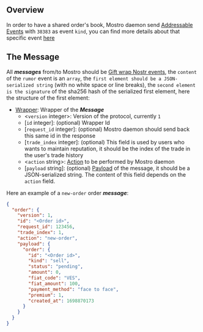 ## Overview

In order to have a shared order's book, Mostro daemon send [Addressable Events](https://github.com/nostr-protocol/nips/blob/master/01.md#kinds) with `38383` as event `kind`, you can find more details about that specific event [here](./order_event.md)

## The Message

All **_messages_** from/to Mostro should be [Gift wrap Nostr events](https://github.com/nostr-protocol/nips/blob/master/59.md), the `content` of the `rumor` event is an `array`, the `first element should be a JSON-serialized string` (with no white space or line breaks), the `second element is the signature` of the sha256 hash of the serialized first element, here the structure of the first element:

- [Wrapper](https://docs.rs/mostro-core/latest/mostro_core/message/enum.Message.html): Wrapper of the **_Message_**
  - <`version` integer>: Version of the protocol, currently `1`
  - [`id` integer]: (optional) Wrapper Id
  - [`request_id` integer]: (optional) Mostro daemon should send back this same id in the response
  - [`trade_index` integer]: (optional) This field is used by users who wants to maintain reputation, it should be the index of the trade in the user's trade history
  - <`action` string>: [Action](https://docs.rs/mostro-core/latest/mostro_core/message/enum.Action.html) to be performed by Mostro daemon
  - [`payload` string]: (optional) [Payload](https://docs.rs/mostro-core/latest/mostro_core/message/enum.Content.html) of the message, it should be a JSON-serialized string. The content of this field depends on the `action` field.

Here an example of a `new-order` order **_message_**:

```json
{
  "order": {
    "version": 1,
    "id": "<Order id>",
    "request_id": 123456,
    "trade_index": 1,
    "action": "new-order",
    "payload": {
      "order": {
        "id": "<Order id>",
        "kind": "sell",
        "status": "pending",
        "amount": 0,
        "fiat_code": "VES",
        "fiat_amount": 100,
        "payment_method": "face to face",
        "premium": 1,
        "created_at": 1698870173
      }
    }
  }
}
```

